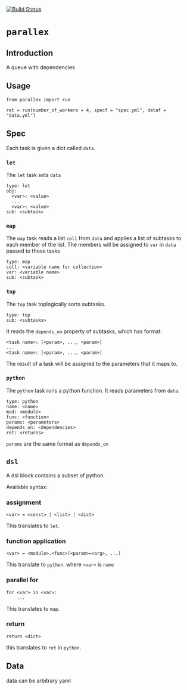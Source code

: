 [![Build Status](https://travis-ci.com/RENCI/tx-parallex.svg?branch=master)](https://travis-ci.com/RENCI/tx-parallex)

# `parallex`
## Introduction
A queue with dependencies

## Usage

```
from parallex import run

ret = run(number_of_workers = 4, specf = "spec.yml", dataf = "data.yml")
```

## Spec
Each task is given a dict called `data`.

### `let`
The `let` task sets `data`
```
type: let
obj: 
  <var>: <value>
  ...
  <var>: <value>
sub: <subtask>
```

### `map`
The `map` task reads a list `coll` from `data` and applies a list of subtasks to each member of the list. The members will be assigned to `var` in `data` passed to those tasks

```
type: map
coll: <variable name for collection>
var: <variable name>
sub: <subtask>
```

### `top`

The `top` task toplogically sorts subtasks. 

```
type: top
sub: <subtasks>
```

It reads the `depends_on` property of subtasks, which has format:

```
<task name>: [<param>, ..., <param>]
...
<task name>: [<param>, ..., <param>]
```
The result of a task will be assigned to the parameters that it maps to.

### `python`

The `python` task runs a python function. It reads parameters from `data`.
```
type: python
name: <name>
mod: <module>
func: <function>
params: <parameters>
depends_on: <dependencies>
ret: <returns>
```
`params` are the same format as `depends_on`

## `dsl`
A dsl block contains a subset of python.

Available syntax:

### assignment
```
<var> = <const> | <list> | <dict>
```
This translates to `let`.

### function application
```
<var> = <module>.<func>(<param>=<arg>, ...)
```
This translate to `python`.
where `<var>` is `name`

### parallel for

```
for <var> in <var>:
    ...
```
This translates to `map`.
### return
```
return <dict>
```
this translates to `ret` in `python`.


## Data

data can be arbitrary yaml

